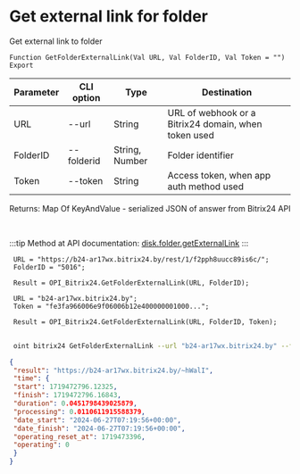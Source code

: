 ﻿---
sidebar_position: 6
---

# Get external link for folder
 Get external link to folder



`Function GetFolderExternalLink(Val URL, Val FolderID, Val Token = "") Export`

 | Parameter | CLI option | Type | Destination |
 |-|-|-|-|
 | URL | --url | String | URL of webhook or a Bitrix24 domain, when token used |
 | FolderID | --folderid | String, Number | Folder identifier |
 | Token | --token | String | Access token, when app auth method used |

 
 Returns: Map Of KeyAndValue - serialized JSON of answer from Bitrix24 API

<br/>

:::tip
Method at API documentation: [disk.folder.getExternalLink](https://dev.1c-bitrix.ru/rest_help/disk/folder/disk_folder_getexternallink.php)
:::
<br/>


```bsl title="Code example"
 URL = "https://b24-ar17wx.bitrix24.by/rest/1/f2pph8uucc89is6c/";
 FolderID = "5016";
 
 Result = OPI_Bitrix24.GetFolderExternalLink(URL, FolderID);
 
 URL = "b24-ar17wx.bitrix24.by";
 Token = "fe3fa966006e9f06006b12e400000001000...";
 
 Result = OPI_Bitrix24.GetFolderExternalLink(URL, FolderID, Token);
```
	


```sh title="CLI command example"
 
 oint bitrix24 GetFolderExternalLink --url "b24-ar17wx.bitrix24.by" --folderid "2490" --token "56898d66006e9f06006b12e400000001000..."

```

```json title="Result"
{
 "result": "https://b24-ar17wx.bitrix24.by/~hWalI",
 "time": {
 "start": 1719472796.12325,
 "finish": 1719472796.16843,
 "duration": 0.0451798439025879,
 "processing": 0.0110611915588379,
 "date_start": "2024-06-27T07:19:56+00:00",
 "date_finish": "2024-06-27T07:19:56+00:00",
 "operating_reset_at": 1719473396,
 "operating": 0
 }
}
```
